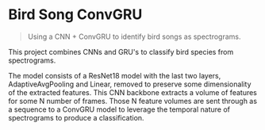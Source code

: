 # Bird Song ConvGRU
> Using a CNN + ConvGRU to identify bird songs as spectrograms.

This project combines CNNs and GRU's to classify bird species
from spectrograms. 

The model consists of a ResNet18 model with 
the last two layers, AdaptiveAvgPooling and Linear, removed to 
preserve some dimensionality of the extracted features. This 
CNN backbone extracts a volume of features for some N 
number of frames. Those N feature volumes are sent through as a sequence to a 
ConvGRU model to leverage the temporal nature of spectrograms
to produce a classification. 